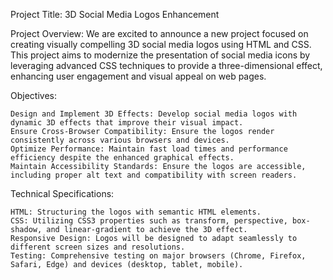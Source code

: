 Project Title:
3D Social Media Logos Enhancement

Project Overview:
We are excited to announce a new project focused on creating visually compelling 3D social media logos using HTML and CSS. This project aims to modernize the presentation of social media icons by leveraging advanced CSS techniques to provide a three-dimensional effect, enhancing user engagement and visual appeal on web pages.

Objectives:

    Design and Implement 3D Effects: Develop social media logos with dynamic 3D effects that improve their visual impact.
    Ensure Cross-Browser Compatibility: Ensure the logos render consistently across various browsers and devices.
    Optimize Performance: Maintain fast load times and performance efficiency despite the enhanced graphical effects.
    Maintain Accessibility Standards: Ensure the logos are accessible, including proper alt text and compatibility with screen readers.

Technical Specifications:

    HTML: Structuring the logos with semantic HTML elements.
    CSS: Utilizing CSS3 properties such as transform, perspective, box-shadow, and linear-gradient to achieve the 3D effect.
    Responsive Design: Logos will be designed to adapt seamlessly to different screen sizes and resolutions.
    Testing: Comprehensive testing on major browsers (Chrome, Firefox, Safari, Edge) and devices (desktop, tablet, mobile).
